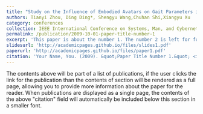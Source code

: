```yaml
---
title: "Study on the Influence of Embodied Avatars on Gait Parameters in Virtual Environments and Real World"
authors: Tianyi Zhou, Ding Ding*, Shengyu Wang,Chuhan Shi,Xiangyu Xu
category: conferences
collection: IEEE International Conference on Systems, Man, and Cybernetics(2024)
permalink: /publication/2009-10-01-paper-title-number-1
excerpt: 'This paper is about the number 1. The number 2 is left for future work.'
slidesurl: 'http://academicpages.github.io/files/slides1.pdf'
paperurl: 'http://academicpages.github.io/files/paper1.pdf'
citation: 'Your Name, You. (2009). &quot;Paper Title Number 1.&quot; <i>Journal 1</i>. 1(1).'
---
```


The contents above will be part of a list of publications, if the user clicks the link for the publication than the contents of section will be rendered as a full page, allowing you to provide more information about the paper for the reader. When publications are displayed as a single page, the contents of the above "citation" field will automatically be included below this section in a smaller font.
